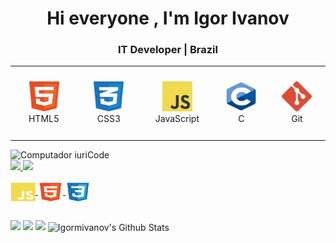 <h1 align="center">Hi everyone , I'm Igor Ivanov</h1>
<h3 align="center">IT Developer | Brazil</h3>


<table align= "center">
  
  <tr>
     <td align="center" width="140" height="112.43">
        <img src="./assets/html-original.svg" width="48" height="48" alt="React.js" />
      <br>HTML5
    </td>
    <td align="center"  width="140" height="112.43">
        <img src="./assets/css-original.svg" width="48" height="48" alt="React Native" />
      <br>CSS3
    </td>
    <td align="center"  width="140" height="112.43">
        <img src="./assets/javascript-original.svg" width="48" height="48" alt="JavaScript" />
      <br>JavaScript
    </td>
    <td align="center"  width="140" height="112.43">
        <img src="./assets/c-original.svg" width="48" height="48" alt="TypeScript" />
      <br>C
    </td>
    <td align="center"  width="140" height="112.43">
        <img src="./assets/git-original.svg" width="48" height="48" alt="Sass" />
      <br>Git
    </td>
  </tr>
  
</table>

<div style="display: flex">
  <div>
    <img src="https://raw.githubusercontent.com/MicaelliMedeiros/micaellimedeiros/master/image/computer-illustration.png" min-width="400px" max-width="400px"         width="400px" align="right" alt="Computador iuriCode">
    
  </div>
</div>
 

<div align: center>
  <a href="https://github.com/igormivanov">
  <img height="160em" src="https://github-readme-stats.vercel.app/api?username=igormivanov&show_icons=true&theme=gotham&include_all_commits=true&count_private=true"/>
  <img height="160em" src="https://github-readme-stats.vercel.app/api/top-langs/?username=igormivanov&layout=compact&langs_count=7&theme=gotham"/>
    
</div>
  
<div style="display: inline_block"><br>
  <img align="center" alt="Igor-Js" height="30" width="40" src="https://raw.githubusercontent.com/devicons/devicon/master/icons/javascript/javascript-plain.svg">
  <img align="center" alt="Igor-HTML" height="30" width="40" src="https://raw.githubusercontent.com/devicons/devicon/master/icons/html5/html5-original.svg">
  <img align="center" alt="Igor-CSS" height="30" width="40" src="https://raw.githubusercontent.com/devicons/devicon/master/icons/css3/css3-original.svg">
</div>
  
  ##
 
<div> 
  <a href="https://instagram.com/igormivanov" target="_blank"><img src="https://img.shields.io/badge/-Instagram-%23E4405F?style=for-the-badge&logo=instagram&logoColor=white" target="_blank"></a>
  <a href="https://www.linkedin.com/in/igor-ivanov-592722232" target="_blank"><img src="https://img.shields.io/badge/-LinkedIn-%230077B5?style=for-the-badge&logo=linkedin&logoColor=white" target="_blank"></a>
  <a href = "mailto:igormivanovx@gmail.com"><img src="https://img.shields.io/badge/Gmail-D14836?style=for-the-badge&logo=gmail&logoColor=white" target="_blank"></a>

  <img align="center" src="https://github-readme-stats.vercel.app/api?username=ABSphreak&include_all_commits=true&count_private=true&show_icons=true&line_height=20&title_color=7A7ADB&icon_color=26057E&text_color=D3D3D3&bg_color=0,000000,130F40" alt="Igormivanov's Github Stats">
 
  
</div>
  
